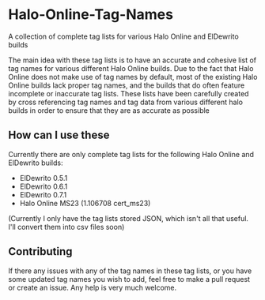 # Halo-Online-Tag-Names
A collection of complete tag lists for various Halo Online and ElDewrito builds

The main idea with these tag lists is to have an accurate and cohesive list of tag names for various different Halo Online builds. Due to the fact that Halo Online does not make use of tag names by default, most of the existing Halo Online builds lack proper tag names, and the builds that do often feature incomplete or inaccurate tag lists.
These lists have been carefully created by cross referencing tag names and tag data from various different halo builds in order to ensure that they are as accurate as possible

## How can I use these
Currently there are only complete tag lists for the following Halo Online and ElDewrito builds:

- ElDewrito 0.5.1
- ElDewrito 0.6.1
- ElDewrito 0.7.1
- Halo Online MS23 (1.106708 cert_ms23)

(Currently I only have the tag lists stored JSON, which isn't all that useful. I'll convert them into csv files soon)

## Contributing
If there any issues with any of the tag names in these tag lists, or you have some updated tag names you wish to add, feel free to make a pull request or create an issue.
Any help is very much welcome.